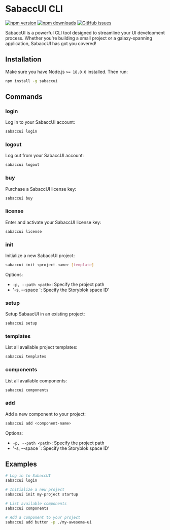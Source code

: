 # SabaccUI CLI

[![npm version](https://img.shields.io/npm/v/sabaccui.svg)](https://www.npmjs.com/package/sabaccui)
[![npm downloads](https://img.shields.io/npm/dt/sabaccui.svg)](https://www.npmjs.com/package/sabaccui)
[![GitHub issues](https://img.shields.io/github/issues/coderscantina/sabaccui-cli.svg?style=flat-square)](https://github.com/coderscantina/sabaccui-cli/issues)

SabaccUI is a powerful CLI tool designed to streamline your UI development process. Whether you're building a small project or a galaxy-spanning application, SabaccUI has got you covered!

## Installation

Make sure you have Node.js `>= 18.0.0` installed. Then run:

```sh
npm install -g sabaccui
```

## Commands

### login

Log in to your SabaccUI account:

```sh
sabaccui login
```

### logout

Log out from your SabaccUI account:

```sh
sabaccui logout
```

### buy

Purchase a SabaccUI license key:

```sh
sabaccui buy
```

### license

Enter and activate your SabaccUI license key:

```sh
sabaccui license
```

### init

Initialize a new SabaccUI project:

```sh
sabaccui init <project-name> [template]
```

Options:
- `-p, --path <path>`: Specify the project path
- '-s, --space <space>`: Specify the Storyblok space ID'

### setup

Setup SabaacUI in an existing project:

```sh
sabaccui setup
```

### templates

List all available project templates:

```sh
sabaccui templates
```

### components

List all available components:

```sh
sabaccui components
```

### add

Add a new component to your project:

```sh
sabaccui add <component-name>
```

Options:
- `-p, --path <path>`: Specify the project path
- '-s, --space <space>`: Specify the Storyblok space ID'

## Examples

```sh
# Log in to SabaccUI
sabaccui login

# Initialize a new project
sabaccui init my-project startup

# List available components
sabaccui components

# Add a component to your project
sabaccui add button -p ./my-awesome-ui
```
